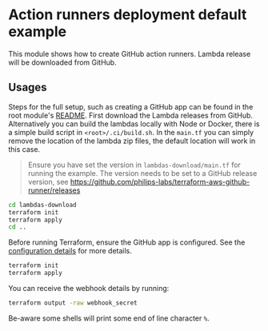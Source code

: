 # Action runners deployment default example

This module shows how to create GitHub action runners. Lambda release will be downloaded from GitHub.

## Usages

Steps for the full setup, such as creating a GitHub app can be found in the root module's [README](../../README.md). First download the Lambda releases from GitHub. Alternatively you can build the lambdas locally with Node or Docker, there is a simple build script in `<root>/.ci/build.sh`. In the `main.tf` you can simply remove the location of the lambda zip files, the default location will work in this case.

> Ensure you have set the version in `lambdas-download/main.tf` for running the example. The version needs to be set to a GitHub release version, see https://github.com/philips-labs/terraform-aws-github-runner/releases

```bash
cd lambdas-download
terraform init
terraform apply
cd ..
```

Before running Terraform, ensure the GitHub app is configured. See the [configuration details](../../README.md#usages) for more details.

```bash
terraform init
terraform apply
```

You can receive the webhook details by running:

```bash
terraform output -raw webhook_secret
```

Be-aware some shells will print some end of line character `%`.
